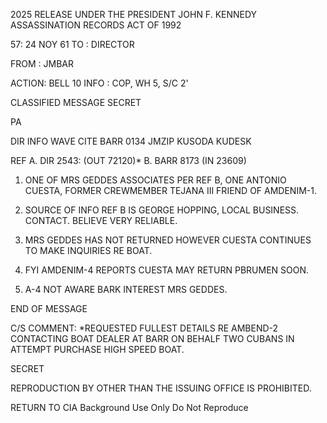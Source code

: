 2025 RELEASE UNDER THE PRESIDENT JOHN F. KENNEDY ASSASSINATION RECORDS ACT OF 1992

57:
24 ΝΟΥ 61
TO : DIRECTOR

FROM : JMBAR

ACTION: BELL 10
INFO : COP, WH 5, S/C 2'

CLASSIFIED MESSAGE
SECRET

PA

DIR INFO WAVE CITE BARR 0134
JMZIP KUSODA KUDESK

REF A. DIR 2543: (OUT 72120)*
B. BARR 8173 (IN 23609)

1. ONE OF MRS GEDDES ASSOCIATES PER REF B, ONE ANTONIO
CUESTA, FORMER CREWMEMBER TEJANA III FRIEND OF AMDENIM-1.

2. SOURCE OF INFO REF B IS GEORGE HOPPING, LOCAL BUSINESS.
CONTACT. BELIEVE VERY RELIABLE.

3. MRS GEDDES HAS NOT RETURNED HOWEVER CUESTA CONTINUES TO
MAKE INQUIRIES RE BOAT.

4. FYI AMDENIM-4 REPORTS CUESTA MAY RETURN PBRUMEN SOON.

5. A-4 NOT AWARE BARK INTEREST MRS GEDDES.

END OF MESSAGE

C/S COMMENT: *REQUESTED FULLEST DETAILS RE AMBEND-2 CONTACTING BOAT DEALER
AT BARR ON BEHALF TWO CUBANS IN ATTEMPT PURCHASE HIGH SPEED BOAT.

SECRET

REPRODUCTION BY OTHER THAN THE ISSUING OFFICE IS PROHIBITED.

RETURN TO CIA
Background Use Only
Do Not Reproduce
